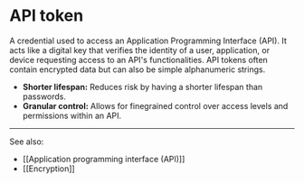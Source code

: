# API token

A credential used to access an Application Programming Interface (API). It acts like a digital key that verifies the identity of a user, application, or device requesting access to an API's functionalities. API tokens often contain encrypted data but can also be simple alphanumeric strings.

- **Shorter lifespan:** Reduces risk by having a shorter lifespan than passwords.
  <br>
- **Granular control:** Allows for finegrained control over access levels and permissions within an API.

---

See also:

- [[Application programming interface (API)]]
- [[Encryption]]

